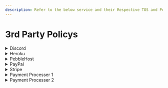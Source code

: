 ```yaml
---
description: Refer to the below service and their Respective TOS and Policies
---
```


# 3rd Party Policys

<details>

<summary>Discord</summary>

* Discord Terms of Service: [https://discord.com/terms](https://discord.com/terms)
* Discord Privacy Policy: [https://discord.com/privacy](https://discord.com/privacy)
* Discord Saftey Centre: [https://discord.com/safety](https://discord.com/safety)
* Discord Community Guidelines: [https://discord.com/guidelines](https://discord.com/guidelines)\


</details>

<details>

<summary>Heroku</summary>



</details>

<details>

<summary>PebbleHost</summary>



</details>

<details>

<summary>PayPal</summary>



</details>

<details>

<summary>Stripe</summary>



</details>

<details>

<summary>Payment Processer 1</summary>



</details>

<details>

<summary>Payment Processer 2</summary>



</details>

